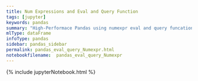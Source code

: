```yaml
---
title: Num Expressions and Eval and Query Function
tags: [jupyter]
keywords: pandas
summary: "High-Performace Pandas using numexpr eval and query funcation."
mlType: dataFrame
infoType: pandas
sidebar: pandas_sidebar
permalink: pandas_eval_query_Numexpr.html
notebookfilename:  pandas_eval_query_Numexpr
---
```


{% include jupyterNotebook.html %}